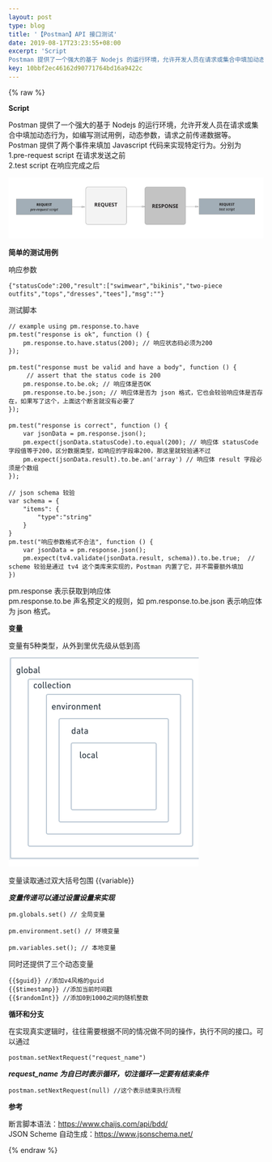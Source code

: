 ```yaml
---  
layout: post  
type: blog  
title: '【Postman】API 接口测试'  
date: 2019-08-17T23:23:55+08:00  
excerpt: 'Script
Postman 提供了一个强大的基于 Nodejs 的运行环境，允许开发人员在请求或集合中填加动态行为，如编写测试用例，动态参数，请求之前传递数据等。Postman 提供了两个事件来填加'  
key: 10bbf2ec46162d90771764bd16a9422c  
---  
```


{% raw %}

**Script**

Postman 提供了一个强大的基于 Nodejs 的运行环境，允许开发人员在请求或集合中填加动态行为，如编写测试用例，动态参数，请求之前传递数据等。Postman 提供了两个事件来填加 Javascript 代码来实现特定行为。分别为  
1.pre-request script 在请求发送之前  
2.test script 在响应完成之后

![clipboard.png](/blog/files/images/d1b3412092849cea55f542dff7d4c0e8.png "clipboard.png")

**简单的测试用例**

响应参数

```
{"statusCode":200,"result":["swimwear","bikinis","two-piece outfits","tops","dresses","tees"],"msg":""}
```

测试脚本

```
// example using pm.response.to.have
pm.test("response is ok", function () {
    pm.response.to.have.status(200); // 响应状态码必须为200
});

pm.test("response must be valid and have a body", function () {
     // assert that the status code is 200
    pm.response.to.be.ok; // 响应体是否OK
    pm.response.to.be.json; // 响应体是否为 json 格式，它也会较验响应体是否存在，如果写了这个，上面这个断言就没有必要了
});

pm.test("response is correct", function () {
    var jsonData = pm.response.json();
    pm.expect(jsonData.statusCode).to.equal(200); // 响应体 statusCode 字段值等于200，区分数据类型，如响应的字段串200，那这里就较验通不过
    pm.expect(jsonData.result).to.be.an('array') // 响应体 result 字段必须是个数组
});

// json schema 较验
var schema = {
    "items": {
        "type":"string"
    }
}
pm.test("响应参数格式不合法", function () {
    var jsonData = pm.response.json();
    pm.expect(tv4.validate(jsonData.result, schema)).to.be.true;  // scheme 较验是通过 tv4 这个类库来实现的，Postman 内置了它，并不需要额外填加
})
```

pm.response 表示获取到响应体  
pm.response.to.be 声名预定义的规则，如 pm.response.to.be.json 表示响应体为 json 格式。

**变量**

变量有5种类型，从外到里优先级从低到高

![clipboard.png](/blog/files/images/73fe7076a78629a59e955eb8864da278.png "clipboard.png")

变量读取通过双大括号包围 {{variable}}

***变量传递可以通过设置设量来实现***

```
pm.globals.set() // 全局变量

pm.environment.set() // 环境变量

pm.variables.set(); // 本地变量

```

同时还提供了三个动态变量

```
{{$guid}} //添加v4风格的guid
{{$timestamp}} //添加当前时间戳
{{$randomInt}} //添加0到1000之间的随机整数
```

**循环和分支**

在实现真实逻辑时，往往需要根据不同的情况做不同的操作，执行不同的接口。可以通过

```
postman.setNextRequest("request_name")
```

***request\_name 为自已时表示循环，切注循环一定要有结束条件***

```
postman.setNextRequest(null) //这个表示结束执行流程
```

**参考**

断言脚本语法：<https://www.chaijs.com/api/bdd/>  
JSON Scheme 自动生成：<https://www.jsonschema.net/>

{% endraw %}